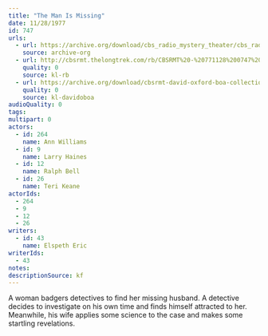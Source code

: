 ```yaml
---
title: "The Man Is Missing"
date: 11/28/1977
id: 747
urls: 
  - url: https://archive.org/download/cbs_radio_mystery_theater/cbs_radio_mystery_theater-0701-0750.zip/cbs_radio_mystery_theater-0701-0750%2Fcbsrmt_0747_the_man_is_missing.mp3
    source: archive-org
  - url: http://cbsrmt.thelongtrek.com/rb/CBSRMT%20-%20771128%200747%20The%20Man%20Is%20Missing_WLNH-FM_rb.mp3
    quality: 0
    source: kl-rb
  - url: https://archive.org/download/cbsrmt-david-oxford-boa-collection/CBSRMT-771128-0747-The-Man-Is-Missing-(128-44)_WLNH-FM-{BoA}.mp3
    quality: 0
    source: kl-davidoboa
audioQuality: 0
tags: 
multipart: 0
actors:  
  - id: 264
    name: Ann Williams  
  - id: 9
    name: Larry Haines  
  - id: 12
    name: Ralph Bell  
  - id: 26
    name: Teri Keane
actorIds:  
  - 264  
  - 9  
  - 12  
  - 26
writers:  
  - id: 43
    name: Elspeth Eric
writerIds:  
  - 43
notes: 
descriptionSource: kf
---
```

A woman badgers detectives to find her missing husband. A detective decides to investigate on his own time and finds himself attracted to her. Meanwhile, his wife applies some science to the case and makes some startling revelations.